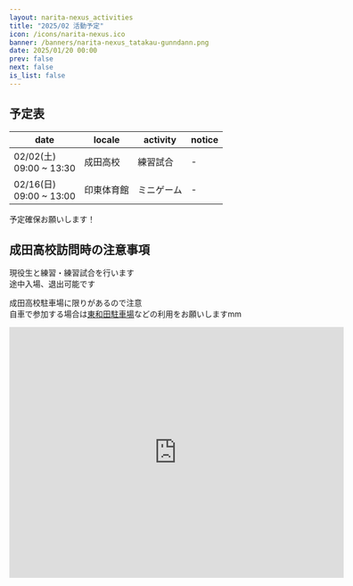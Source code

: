```yaml
---
layout: narita-nexus_activities
title: "2025/02 活動予定"
icon: /icons/narita-nexus.ico
banner: /banners/narita-nexus_tatakau-gunndann.png
date: 2025/01/20 00:00
prev: false
next: false
is_list: false
---
```


## 予定表

|date|locale|activity|notice|
|-|-|-|-|
|02/02(土)<br>09:00 ~ 13:30|成田高校|練習試合|-|
|02/16(日)<br>09:00 ~ 13:00|印東体育館|ミニゲーム|-|

予定確保お願いします！  

## 成田高校訪問時の注意事項
現役生と練習・練習試合を行います  
途中入場、退出可能です  

成田高校駐車場に限りがあるので注意  
自車で参加する場合は[東和田駐車場](https://maps.app.goo.gl/rPxTeMEmExVXbc9E7)などの利用をお願いしますmm  
<iframe
  src="https://www.google.com/maps/embed?pb=!1m18!1m12!1m3!1d3236.7682074420363!2d140.32331937579207!3d35.78106977255527!2m3!1f0!2f0!3f0!3m2!1i1024!2i768!4f13.1!3m3!1m2!1s0x60228b001be2875d%3A0x4095d2fd1525d7e6!2z5p2x5ZKM55Sw6aeQ6LuK5aC0!5e0!3m2!1sja!2sjp!4v1718560861748!5m2!1sja!2sjp"
  width="600"
  height="450"
  style="border:0"
  allowfullscreen=""
  loading="lazy"
  referrerpolicy="no-referrer-when-downgrade"
  class="map_iframe"
></iframe>
